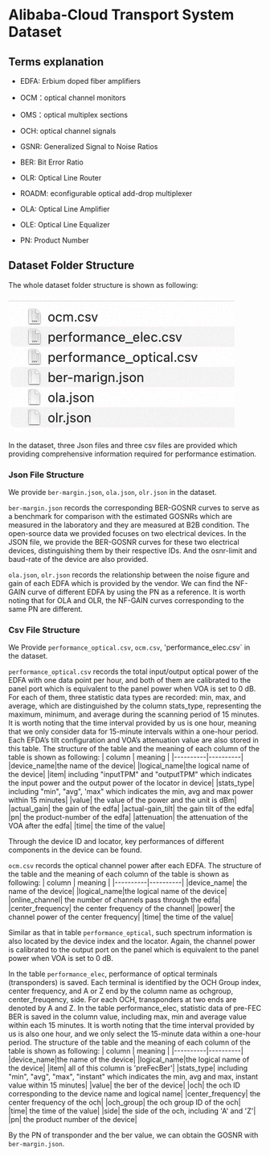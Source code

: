 # Alibaba-Cloud Transport System Dataset
## Terms explanation
- EDFA: Erbium doped fiber amplifiers

- OCM：optical channel monitors

- OMS：optical multiplex sections

- OCH: optical channel signals

- GSNR: Generalized Signal to Noise Ratios

- BER: Bit Error Ratio

- OLR: Optical Line Router

- ROADM: econfigurable optical add-drop multiplexer

- OLA: Optical Line Amplifier

- OLE: Optical Line Equalizer

- PN: Product Number

## Dataset Folder Structure
The whole dataset folder structure is shown as following:

![imag](https://github.com/alibaba/alibaba-cloud-transport-system/blob/main/png/data_structure.jpg)

In the dataset, three Json files and three csv files are provided which providing comprehensive information required for performance estimation.
### Json File Structure
We provide `ber-margin.json`, `ola.json`, `olr.json` in the dataset. 

`ber-margin.json` records the corresponding BER-GOSNR curves to serve as a benchmark for comparison with the estimated GOSNRs which are measured in the laboratory and they are measured at B2B condition. The open-source data we provided focuses on two electrical devices. In the JSON file, we provide the BER-GOSNR curves for these two electrical devices, distinguishing them by their respective IDs. And the osnr-limit and baud-rate of the device are also provided.

`ola.json`, `olr.json` records the relationship between the noise figure and gain of each EDFA which is provided by the vendor. We can find the NF-GAIN curve of different EDFA by using the PN as a reference. It is worth noting that for OLA and OLR, the NF-GAIN curves corresponding to the same PN are different.

### Csv File Structure

We Provide `performance_optical.csv`, `ocm.csv`, 'performance_elec.csv` in the dataset.

`performance_optical.csv` records the total input/output optical power of the EDFA with one data point per hour, and both of them are calibrated to the panel port which is equivalent to the panel power when VOA is set to 0 dB. For each of them, three statistic data types are recorded: min, max, and average, which are distinguished by the column stats_type, representing the maximum, minimum, and average during the scanning period of 15 minutes. It is worth noting that the time interval provided by us is one hour, meaning that we only consider data for 15-minute intervals within a one-hour period. Each EFDA’s tilt configuration and VOA’s attenuation value are also stored in this table. The structure of the table and the meaning of each column of the table is shown as following:
| column   | meaning |
|----------|----------|
|device_name|the name of the device|
|logical_name|the logical name of the device|
|item| including "inputTPM" and "outputTPM" which indicates the input power and the output power of the locator in device|
|stats_type| including "min", "avg", 'max" which indicates the min, avg and max power within 15 minutes|
|value| the value of the power and the unit is dBm|
|actual_gain| the gain of the edfa|
|actual-gain_tilt| the gain tilt of the edfa|
|pn| the product-number of the edfa|
|attenuation| the attenuation of the VOA after the edfa|
|time| the time of the value|

Through the device ID and locator, key performances of different components in the device can be found.

`ocm.csv` records the optical channel power after each EDFA. The structure of the table and the meaning of each column of the table is shown as following:
| column   | meaning |
|----------|----------|
|device_name| the name of the device|
|logical_name|the logical name of the device|
|online_channel| the number of channels pass through the edfa|
|center_frequency| the center frequency of the channel|
|power| the channel power of the center frequency|
|time| the time of the value|

Similar as that in table `performance_optical`, such spectrum information is also located by the device index and the locator. Again, the channel power is calibrated to the output port on the panel which is equivalent to the panel power when VOA is set to 0 dB.

In the table `performance_elec`, performance of optical terminals (transponders) is saved. Each terminal is identified by the OCH Group index, center frequency, and A or Z end by the column name as ochgroup, center_freuqency, side. For each OCH, transponders at two ends are denoted by A and Z. In the table performance_elec, statistic data of pre-FEC BER is saved in the column value, including max, min and average value within each 15 minutes. It is worth noting that the time interval provided by us is also one hour, and we only select the 15-minute data within a one-hour period. The structure of the table and the meaning of each column of the table is shown as following:
| column   | meaning |
|----------|----------|
|device_name|the name of the device|
|logical_name|the logical name of the device|
|item| all of this column is 'preFecBer'|
|stats_type| including "min", "avg", "max", "instant" which indicates the min, avg and max, instant value within 15 minutes|
|value| the ber of the device|
|och| the och ID corresponding to the device name and logical name|
|center_frequency| the center frequency of the och|
|och_group| the och group ID of the och|
|time| the time of the value|
|side| the side of the och, including 'A' and 'Z'|
|pn| the product number of the device| 

By the PN of transponder and the ber value, we can obtain the GOSNR with `ber-margin.json`. 


